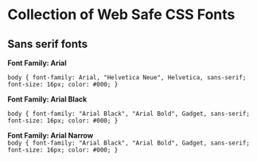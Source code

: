 # Collection of Web Safe CSS Fonts

## Sans serif fonts
**Font Family: Arial**

`body {
font-family: Arial, "Helvetica Neue", Helvetica, sans-serif; 
font-size: 16px;
color: #000;
}`

**Font Family: Arial Black**

`body {
     font-family: "Arial Black", "Arial Bold", Gadget, sans-serif;
     font-size: 16px;
     color: #000;
}`

**Font Family: Arial Narrow**<br/>
`body {
     font-family: "Arial Black", "Arial Bold", Gadget, sans-serif;
     font-size: 16px;
     color: #000;
}`

